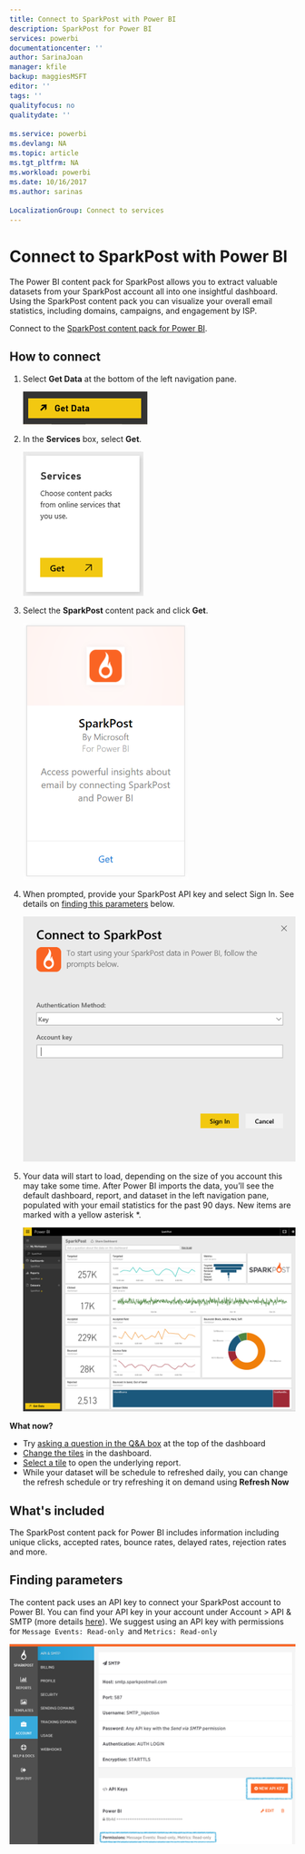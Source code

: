 ```yaml
---
title: Connect to SparkPost with Power BI
description: SparkPost for Power BI
services: powerbi
documentationcenter: ''
author: SarinaJoan
manager: kfile
backup: maggiesMSFT
editor: ''
tags: ''
qualityfocus: no
qualitydate: ''

ms.service: powerbi
ms.devlang: NA
ms.topic: article
ms.tgt_pltfrm: NA
ms.workload: powerbi
ms.date: 10/16/2017
ms.author: sarinas

LocalizationGroup: Connect to services
---
```

# Connect to SparkPost with Power BI
The Power BI content pack for SparkPost allows you to extract valuable datasets from your SparkPost account all into one insightful dashboard. Using the SparkPost content pack you can visualize your overall email statistics, including domains, campaigns, and engagement by ISP.

Connect to the [SparkPost content pack for Power BI](https://app.powerbi.com/getdata/services/spark-post).

## How to connect
1. Select **Get Data** at the bottom of the left navigation pane.
   
   ![](media/service-connect-to-sparkpost/getdata.png)
2. In the **Services** box, select **Get**.
   
   ![](media/service-connect-to-sparkpost/services.png)
3. Select the **SparkPost** content pack and click **Get**. 
   
   ![](media/service-connect-to-sparkpost/sparkpost.png)
4. When prompted, provide your SparkPost API key and select Sign In. See details on [finding this parameters](#FindingParams) below.
   
   ![](media/service-connect-to-sparkpost/creds.png)
5. Your data will start to load, depending on the size of you account this may take some time. After Power BI imports the data, you’ll see the default dashboard, report, and dataset in the left navigation pane, populated with your email statistics for the past 90 days. New items are marked with a yellow asterisk \*.
   
   ![](media/service-connect-to-sparkpost/dashboard.png)

**What now?**

* Try [asking a question in the Q&A box](power-bi-q-and-a.md) at the top of the dashboard
* [Change the tiles](service-dashboard-edit-tile.md) in the dashboard.
* [Select a tile](service-dashboard-tiles.md) to open the underlying report.
* While your dataset will be schedule to refreshed daily, you can change the refresh schedule or try refreshing it on demand using **Refresh Now**

## What's included
The SparkPost content pack for Power BI includes information including unique clicks, accepted rates, bounce rates, delayed rates, rejection rates and more.

<a name="FindingParams"></a>

## Finding parameters
The content pack uses an API key to connect your SparkPost account to Power BI. You can find your API key in your account under Account \> API & SMTP (more details [here](https://support.sparkpost.com/customer/portal/articles/1933377-create-api-keys)). We suggest using an API key with permissions for `Message Events: Read-only `and `Metrics: Read-only`

![](media/service-connect-to-sparkpost/sparkpost1.png)

